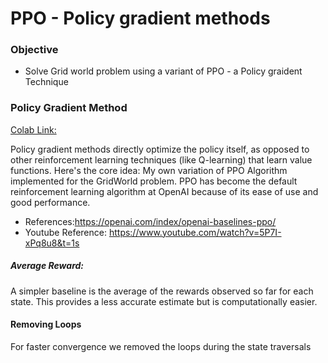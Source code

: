 # PPO - Policy gradient methods

<!--* freshness: { owner: 'nagasrinivas' reviewed: '2024-05-11' review_interval: '12 months'} *-->

### Objective

*   Solve Grid world problem using a variant of PPO - a Policy graident Technique

### Policy Gradient Method

[Colab Link:](https://colab.research.google.com/drive/1gsrdJ9FfILZj35u5HwSpM5sL-QwMAkM2#scrollTo=i7tJQPedBGW3&line=3&uniqifier=1)

Policy gradient methods directly optimize the policy itself, as opposed to other
reinforcement learning techniques (like Q-learning) that learn value functions.
Here's the core idea:
My own variation of PPO Algorithm implemented for the GridWorld problem. PPO has become the default reinforcement learning algorithm at OpenAI because of its ease of use and good performance.
* References:https://openai.com/index/openai-baselines-ppo/
* Youtube Reference: https://www.youtube.com/watch?v=5P7I-xPq8u8&t=1s  


##### Average Reward:

A simpler baseline is the average of the rewards observed so far for each state.
This provides a less accurate estimate but is computationally easier.

#### Removing Loops

For faster convergence we removed the loops during the state traversals


